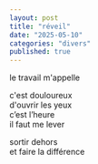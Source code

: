 ```yaml
---
layout: post
title: "réveil"
date: "2025-05-10"
categories: "divers"
published: true
---
```


le travail m'appelle  

c'est douloureux  
d'ouvrir les yeux  
c’est l’heure  
il faut me lever  

sortir dehors  
et faire la différence  
